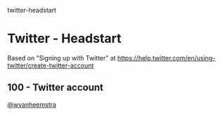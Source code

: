 twitter-headstart
# Twitter - Headstart

Based on "Signing up with Twitter" at https://help.twitter.com/en/using-twitter/create-twitter-account

## 100 - Twitter account

[@wvanheemstra](https://twitter.com/wvanheemstra)
